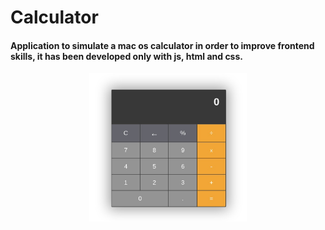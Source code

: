 # Calculator

#### Application to simulate a mac os calculator in order to improve frontend skills, it has been developed only with js, html and css.

<div align="center">
<img width=50% src="img/img_calcu.jpg">
</div>
